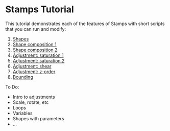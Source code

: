 Stamps Tutorial
=========


This tutorial demonstrates each of the features of Stamps with
short scripts that you can run and modify:

1. [Shapes](shape.rkt)
1. [Shape composition 1](shape-composition.rkt)
1. [Shape composition 2](shape-composition-2.rkt)
1. [Adjustment: saturation 1](adjustment-saturation.rkt)
1. [Adjustment: saturation 2](adjustment-saturation-2.rkt)
1. [Adjustment: shear](adjustment-shear.rkt)
1. [Adjustment: z-order](adjustment-z-order.rkt)
1. [Bounding](bounding.rkt)

To Do:

* Intro to adjustments
* Scale, rotate, etc
* Loops
* Variables
* Shapes with parameters
* ...
